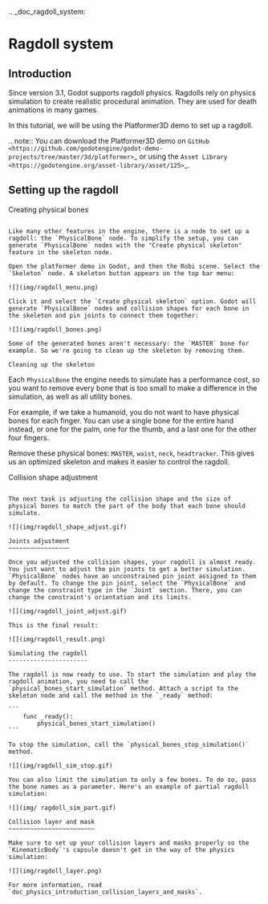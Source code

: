 .. _doc_ragdoll_system:

Ragdoll system
==============

Introduction
------------

Since version 3.1, Godot supports ragdoll physics. Ragdolls rely on physics simulation to create realistic procedural animation. They are used for death animations in many games.

In this tutorial, we will be using the Platformer3D demo to set up a ragdoll.

.. note:: You can download the Platformer3D demo on `GitHub <https://github.com/godotengine/godot-demo-projects/tree/master/3d/platformer>`_ or using the `Asset Library <https://godotengine.org/asset-library/asset/125>`_.

Setting up the ragdoll
----------------------

Creating physical bones
~~~~~~~~~~~~~~~~~~~~~~~

Like many other features in the engine, there is a node to set up a ragdoll: the `PhysicalBone` node. To simplify the setup, you can generate `PhysicalBone` nodes with the "Create physical skeleton" feature in the skeleton node.

Open the platformer demo in Godot, and then the Robi scene. Select the `Skeleton` node. A skeleton button appears on the top bar menu:

![](img/ragdoll_menu.png)

Click it and select the `Create physical skeleton` option. Godot will generate `PhysicalBone` nodes and collision shapes for each bone in the skeleton and pin joints to connect them together:

![](img/ragdoll_bones.png)

Some of the generated bones aren't necessary: the `MASTER` bone for example. So we're going to clean up the skeleton by removing them.

Cleaning up the skeleton
~~~~~~~~~~~~~~~~~~~~~~~~

Each `PhysicalBone` the engine needs to simulate has a performance cost, so you want to remove every bone that is too small to make a difference in the simulation, as well as all utility bones.

For example, if we take a humanoid, you do not want to have physical bones for each finger. You can use a single bone for the entire hand instead, or one for the palm, one for the thumb, and a last one for the other four fingers.

Remove these physical bones: `MASTER`, `waist`, `neck`, `headtracker`. This gives us an optimized skeleton and makes it easier to control the ragdoll.

Collision shape adjustment
~~~~~~~~~~~~~~~~~~~~~~~~~~

The next task is adjusting the collision shape and the size of physical bones to match the part of the body that each bone should simulate.

![](img/ragdoll_shape_adjust.gif)

Joints adjustment
~~~~~~~~~~~~~~~~~

Once you adjusted the collision shapes, your ragdoll is almost ready. You just want to adjust the pin joints to get a better simulation. `PhysicalBone` nodes have an unconstrained pin joint assigned to them by default. To change the pin joint, select the `PhysicalBone` and change the constraint type in the `Joint` section. There, you can change the constraint's orientation and its limits.

![](img/ragdoll_joint_adjust.gif)

This is the final result:

![](img/ragdoll_result.png)

Simulating the ragdoll
----------------------

The ragdoll is now ready to use. To start the simulation and play the ragdoll animation, you need to call the `physical_bones_start_simulation` method. Attach a script to the skeleton node and call the method in the `_ready` method:

```
    func _ready():
        physical_bones_start_simulation()
```

To stop the simulation, call the `physical_bones_stop_simulation()` method.

![](img/ragdoll_sim_stop.gif)

You can also limit the simulation to only a few bones. To do so, pass the bone names as a parameter. Here's an example of partial ragdoll simulation:

![](img/ ragdoll_sim_part.gif)

Collision layer and mask
~~~~~~~~~~~~~~~~~~~~~~~~

Make sure to set up your collision layers and masks properly so the `KinematicBody`'s capsule doesn't get in the way of the physics simulation:

![](img/ragdoll_layer.png)

For more information, read `doc_physics_introduction_collision_layers_and_masks`.
